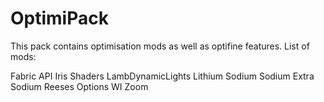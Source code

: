 # OptimiPack
This pack contains optimisation mods as well as optifine features.
List of mods:

Fabric API
Iris Shaders
LambDynamicLights
Lithium
Sodium
Sodium Extra
Sodium Reeses Options
WI Zoom
